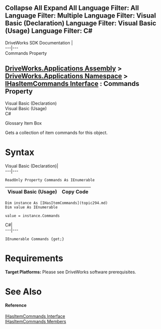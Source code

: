 Collapse All Expand All Language Filter: All  Language Filter: Multiple  Language Filter: Visual Basic (Declaration) Language Filter: Visual Basic (Usage) Language Filter: C#  
---  
DriveWorks SDK Documentation  |   
---|---  
Commands Property   
  
[DriveWorks.Applications Assembly](topic13.md) > [DriveWorks.Applications Namespace](topic16.md) > [IHasItemCommands Interface](topic294.md) : Commands Property  
---  
  
Visual Basic (Declaration)    
Visual Basic (Usage)    
C# 

Glossary Item Box

Gets a collection of item commands for this object. 

# Syntax

Visual Basic (Declaration)|   
---|---  
      
    
    ReadOnly Property Commands As IEnumerable  
  
Visual Basic (Usage)| Copy Code  
---|---  
      
    
    Dim instance As [IHasItemCommands](topic294.md)
    Dim value As IEnumerable
     
    value = instance.Commands  
  
C#|   
---|---  
      
    
    IEnumerable Commands {get;}  
  
# Requirements

**Target Platforms:** Please see DriveWorks software prerequisites.

# See Also

#### Reference

[IHasItemCommands Interface](topic294.md)   
[IHasItemCommands Members](topic295.md)


